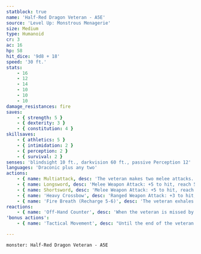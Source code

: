 ```yaml
---
statblock: true
name: 'Half-Red Dragon Veteran - A5E'
source: 'Level Up: Monstrous Menagerie'
size: Medium
type: Humanoid
cr: 3
ac: 16
hp: 58
hit_dice: '9d8 + 18'
speed: '30 ft.'
stats:
    - 16
    - 12
    - 14
    - 10
    - 10
    - 10
damage_resistances: fire
saves:
    - { strength: 5 }
    - { dexterity: 3 }
    - { constitution: 4 }
skillsaves:
    - { athletics: 5 }
    - { intimidation: 2 }
    - { perception: 2 }
    - { survival: 2 }
senses: 'blindsight 10 ft., darkvision 60 ft., passive Perception 12'
languages: 'Draconic plus any two'
actions:
    - { name: Multiattack, desc: 'The veteran makes two melee attacks.' }
    - { name: Longsword, desc: 'Melee Weapon Attack: +5 to hit, reach 5 ft., one target. Hit: 7 (1d8 + 3) slashing damage.' }
    - { name: Shortsword, desc: 'Melee Weapon Attack: +5 to hit, reach 5 ft., one target. Hit: 6 (1d6 + 3) piercing damage.' }
    - { name: 'Heavy Crossbow', desc: 'Ranged Weapon Attack: +3 to hit, range 100/400 ft., one target. Hit: 6 (1d10 + 1) piercing damage.' }
    - { name: 'Fire Breath (Recharge 5-6)', desc: 'The veteran exhales a blast of fire that fills a 15-foot cone. Each creature in that area makes a DC 15 Dexterity saving throw, taking 24 (7d6) fire damage on a failed save or half damage on a success. A creature who fails the saving throw also suffers 5 (1d10) ongoing fire damage. At the end of each of its turns, it can repeat the saving throw, ending the ongoing damage on a success. This fire can also be put out in typical ways, such as immersion in water, and a creature who uses an action to drop prone can put out the fire with a DC 10 Dexterity saving throw.' }
reactions:
    - { name: 'Off-Hand Counter', desc: 'When the veteran is missed by a melee attack by an attacker it can see within 5 feet, the veteran makes a shortsword attack against the attacker.' }
'bonus actions':
    - { name: 'Tactical Movement', desc: "Until the end of the veteran's turn, its Speed is halved and its movement doesn't provoke opportunity attacks." }

---
```

```statblock
monster: Half-Red Dragon Veteran - A5E
```

